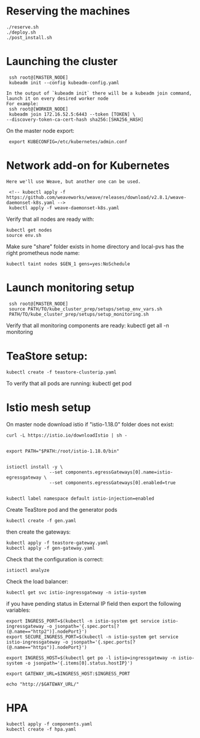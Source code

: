 # Reserving the machines
	./reserve.sh
 	./deploy.sh
  	./post_install.sh

# Launching the cluster
	
	 ssh root@[MASTER_NODE]
	 kubeadm init --config kubeadm-config.yaml

	In the output of `kubeadm init` there will be a kubeadm join command, launch it on every desired worker node
	For example:
	 ssh root@[WORKER_NODE]
	 kubeadm join 172.16.52.5:6443 --token [TOKEN] \
	--discovery-token-ca-cert-hash sha256:[SHA256_HASH]

On the master node export:

	 export KUBECONFIG=/etc/kubernetes/admin.conf

# Network add-on for Kubernetes
	Here we'll use Weave, but another one can be used.
	 
	 <!-- kubectl apply -f https://github.com/weaveworks/weave/releases/download/v2.8.1/weave-daemonset-k8s.yaml -->
	 kubectl apply -f weave-daemonset-k8s.yaml
  
  Verify that all nodes are ready with:
  
  	kubectl get nodes
   	source env.sh
    
  Make sure "share" folder exists in home directory and local-pvs has the right prometheus node name:
  
	kubectl taint nodes $GEN_1 gens=yes:NoSchedule

# Launch monitoring setup
	
	 ssh root@[MASTER_NODE]
	 source PATH/TO/kube_cluster_prep/setups/setup_env_vars.sh
	 PATH/TO/kube_cluster_prep/setups/setup_monitoring.sh
  
  Verify that all monitoring components are ready:
 	 kubectl get all -n monitoring

# TeaStore setup:
	kubectl create -f teastore-clusterip.yaml
 
 To verify that all pods are running:
	kubectl get pod

# Istio mesh setup

On master node download istio if "istio-1.18.0" folder does not exist:
 

	curl -L https://istio.io/downloadIstio | sh -


	export PATH="$PATH:/root/istio-1.18.0/bin"


	istioctl install -y \
					--set components.egressGateways[0].name=istio-egressgateway \
					--set components.egressGateways[0].enabled=true


	kubectl label namespace default istio-injection=enabled



Create TeaStore pod and the generator pods


	kubectl create -f gen.yaml


then create the gateways:


	kubectl apply -f teastore-gateway.yaml
	kubectl apply -f gen-gateway.yaml


Check that the configuration is correct:

	istioctl analyze

Check the load balancer:


	kubectl get svc istio-ingressgateway -n istio-system


if you have pending status in External IP field then export the following variables:


	export INGRESS_PORT=$(kubectl -n istio-system get service istio-ingressgateway -o jsonpath='{.spec.ports[?(@.name=="http2")].nodePort}')
	export SECURE_INGRESS_PORT=$(kubectl -n istio-system get service istio-ingressgateway -o jsonpath='{.spec.ports[?(@.name=="https")].nodePort}')

	export INGRESS_HOST=$(kubectl get po -l istio=ingressgateway -n istio-system -o jsonpath='{.items[0].status.hostIP}')

	export GATEWAY_URL=$INGRESS_HOST:$INGRESS_PORT

	echo "http://$GATEWAY_URL/"


# HPA

	kubectl apply -f components.yaml
	kubectl create -f hpa.yaml
